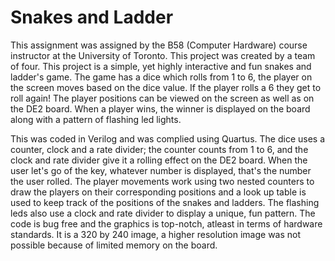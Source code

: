 # Snakes and Ladder

This assignment was assigned by the B58 (Computer Hardware) course instructor at the University of Toronto. This project was created by a team of four. This project is a simple, yet highly interactive and fun snakes and ladder's game. The game has a dice which rolls from 1 to 6, the player on the screen moves based on the dice value. If the player rolls a 6 they get to roll again! The player positions can be viewed on the screen as well as on the DE2 board. When a player wins, the winner is displayed on the board along with a pattern of flashing led lights. 

This was coded in Verilog and was complied using Quartus. The dice uses a counter, clock and a rate divider; the counter counts from 1 to 6, and the clock and rate divider give it a rolling effect on the DE2 board. When the user let's go of the key, whatever number is displayed, that's the number the user rolled. The player movements work using two nested counters to draw the players on their corresponding positions and a look up table is used to keep track of the positions of the snakes and ladders. The flashing leds also use a clock and rate divider to display a unique, fun pattern. The code is bug free and the graphics is top-notch, atleast in terms of hardware standards. It is a 320 by 240 image, a higher resolution image was not possible because of limited memory on the board.
